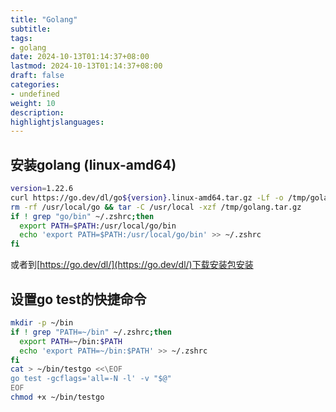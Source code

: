 ```yaml
---
title: "Golang"
subtitle:
tags: 
- golang
date: 2024-10-13T01:14:37+08:00
lastmod: 2024-10-13T01:14:37+08:00
draft: false
categories: 
- undefined
weight: 10
description:
highlightjslanguages:
---
```


## 安装golang (linux-amd64)

```bash
version=1.22.6
curl https://go.dev/dl/go${version}.linux-amd64.tar.gz -Lf -o /tmp/golang.tar.gz
rm -rf /usr/local/go && tar -C /usr/local -xzf /tmp/golang.tar.gz
if ! grep "go/bin" ~/.zshrc;then
  export PATH=$PATH:/usr/local/go/bin
  echo 'export PATH=$PATH:/usr/local/go/bin' >> ~/.zshrc
fi
```

或者到[https://go.dev/dl/](https://go.dev/dl/)下载安装包安装

## 设置go test的快捷命令

```bash
mkdir -p ~/bin
if ! grep "PATH=~/bin" ~/.zshrc;then
  export PATH=~/bin:$PATH
  echo 'export PATH=~/bin:$PATH' >> ~/.zshrc
fi
cat > ~/bin/testgo <<\EOF                    
go test -gcflags='all=-N -l' -v "$@"
EOF
chmod +x ~/bin/testgo
```